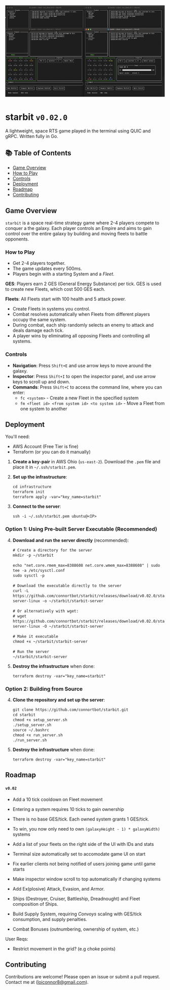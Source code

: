 # ![Starbit](./screenshots/06.png)
# starbit `v0.02.0`
A lightweight, space RTS game played in the terminal using QUIC and gRPC.
Written fully in Go.

## 📚 Table of Contents
- [Game Overview](#game-overview)
- [How to Play](#how-to-play)
- [Controls](#controls)
- [Deployment](#deployment)
- [Roadmap](#roadmap)
- [Contributing](#contributing)

## Game Overview
`starbit` is a space real-time strategy game where 2-4 players compete to conquer a the galaxy. Each player controls an Empire and aims to gain control over the entire galaxy by building and moving fleets to battle opponents.

### How to Play
- Get 2-4 players together.
- The game updates every 500ms.
- Players begin with a starting System and a *Fleet*.

**GES**:
Players earn 2 GES (General Energy Substance) per tick. GES is used to create new Fleets, which cost 500 GES each.

**Fleets**: All Fleets start with 100 health and 5 attack power.
- Create Fleets in systems you control.
- Combat resolves automatically when Fleets from different players occupy the same system.
- During combat, each ship randomly selects an enemy to attack and deals damage each tick.
- A player wins by eliminating all opposing Fleets and controlling all systems.

### Controls
- **Navigation**: Press `Shift+E` and use arrow keys to move around the galaxy.
- **Inspector**: Press `Shift+I` to open the inspector panel, and use arrow keys to scroll up and down.
- **Commands**: Press `Shift+C` to access the command line, where you can enter:
  - `fc <system>` - Create a new Fleet in the specified system
  - `fm <fleet id> <from system id> <to system id>` - Move a Fleet from one system to another

## Deployment
You'll need:
- AWS Account (Free Tier is fine)
- Terraform (or you can do it manually)

1. **Create a key-pair** in AWS Ohio (`us-east-2`). Download the `.pem` file and place it in `~/.ssh/starbit.pem`.

2. **Set up the infrastructure**:
   ```shell
   cd infrastructure
   terraform init
   terraform apply -var="key_name=starbit"
   ```

3. **Connect to the server**:
   ```shell
   ssh -i ~/.ssh/starbit.pem ubuntu@<IP>
   ```

### Option 1: Using Pre-built Server Executable (Recommended)

4. **Download and run the server directly** (recommended):
   ```shell
   # Create a directory for the server
   mkdir -p ~/starbit

   echo "net.core.rmem_max=8388608 net.core.wmem_max=8388608" | sudo tee -a /etc/sysctl.conf
   sudo sysctl -p
   
   # Download the executable directly to the server
   curl -L https://github.com/connortbot/starbit/releases/download/v0.02.0/starbit-server-linux -o ~/starbit/starbit-server
   
   # Or alternatively with wget:
   # wget https://github.com/connortbot/starbit/releases/download/v0.02.0/starbit-server-linux -O ~/starbit/starbit-server
   
   # Make it executable
   chmod +x ~/starbit/starbit-server
   
   # Run the server
   ~/starbit/starbit-server
   ```
5. **Destroy the infrastructure** when done:
   ```shell
   terraform destroy -var="key_name=starbit"
   ```

### Option 2: Building from Source

4. **Clone the repository and set up the server**:
   ```shell
   git clone https://github.com/connortbot/starbit.git
   cd starbit
   chmod +x setup_server.sh
   ./setup_server.sh
   source ~/.bashrc
   chmod +x run_server.sh
   ./run_server.sh
   ```

5. **Destroy the infrastructure** when done:
   ```shell
   terraform destroy -var="key_name=starbit"
   ```

## Roadmap

#### `v0.02`
- Add a 10 tick cooldown on Fleet movement
- Entering a system requires 10 ticks to gain ownership
- There is no base GES/tick. Each owned system grants 1 GES/tick.
- To win, you now only need to own `(galaxyHeight - 1) * galaxyWidth)` systems
- Add a list of your fleets on the right side of the UI with IDs and stats
- Terminal size automatically set to accomodate game UI on start
- Fix earlier clients not being notified of users joining game until game starts
- Make inspector window scroll to top automatically if changing systems 

- Add Ex(plosive) Attack, Evasion, and Armor.
- Ships (Destroyer, Cruiser, Battleship, Dreadnought) and Fleet composition of Ships.
- Build Supply System, requiring *Convoys* scaling with GES/tick consumption, and supply penalties.
- Combat Bonuses (outnumbering, ownership of system, etc.)

User Reqs:
- Restrict movement in the grid? (e.g choke points)

## Contributing
Contributions are welcome! Please open an issue or submit a pull request.
Contact me at (loiconnor8@gmail.com).